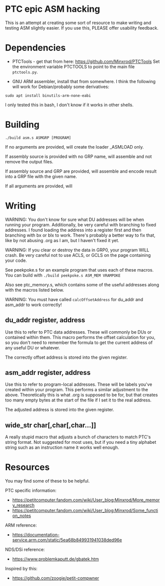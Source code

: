 # PTC epic ASM hacking

This is an attempt at creating some sort of resource to make writing and 
testing ASM slightly easier. If you use this, PLEASE offer usability feedback.

# Dependencies

* PTCTools - get that from here: https://github.com/Minxrod/PTCTools
Set the environment variable PTCTOOLS to point to the main file `ptctools.py`.

* GNU ARM assembler, install that from somewhere.
I think the following will work for Debian/probably some derivatives:
```
sudo apt install binutils-arm-none-eabi
```

I only tested this in bash, I don't know if it works in other shells.

# Building

`./build asm.s ASMGRP [PROGRAM]`

If no arguments are provided, will create the loader _ASMLOAD only.

If assembly source is provided with no GRP name, will assemble and not remove
the output files.

If assembly source and GRP are provided, will assemble and encode result into
a GRP file with the given name.

If all arguments are provided, will

# Writing

WARNING: You don't know for sure what DU addresses will be when running
your program. Additionally, be very careful with branching to fixed addresses.
I found loading the address into a register first and then branching 
with bx or blx to work. There's probably a better way to fix that, like by not
abusing .org as I am, but I haven't fixed it yet.

WARNING: If you clear or destroy the data in GRP0, your program WILL crash.
Be very careful not to use ACLS, or GCLS on the page containing your code. 

See peekpoke.s for an example program that uses each of these macros.
You can build with `./build peekpoke.s ASM_MEM VRAMPOKE`

Also see ptc_memory.s, which contains some of the useful addresses along
with the macros listed below.

WARNING: You must have called `calcOffsetAddress` for du_addr and asm\_addr to
work correctly!

## du_addr register, address

Use this to refer to PTC data addresses. These will commonly be DUs or
contained within them. This macro performs the offset calculation for
you, so you don't need to remember the formula to get the current address of
any useful DU or whatever.

The correctly offset address is stored into the given register.

## asm_addr register, address
Use this to refer to program-local addresses. These will be labels you've
created within your program. This performs a similar adjustment to the above.
Theoretically this is what .org is supposed to be for, but that creates
too many empty bytes at the start of the file if I set it to the real address.

The adjusted address is stored into the given register.

## wide_str char[,char[,char...]]
A really stupid macro that adjusts a bunch of characters to match PTC's string
format. Not suggested for most uses, but if you need a tiny alphabet string
such as an instruction name it works well enough.

# Resources

You may find some of these to be helpful.

PTC specific information:
* https://petitcomputer.fandom.com/wiki/User_blog:Minxrod/More_memory_research
* https://petitcomputer.fandom.com/wiki/User_blog:Minxrod/Some_function_notes

ARM reference:
* https://documentation-service.arm.com/static/5ea68b849931941038ded96e

NDS/DSi reference:
* https://www.problemkaputt.de/gbatek.htm

Inspired by this:
* https://github.com/zoogie/petit-compwner

